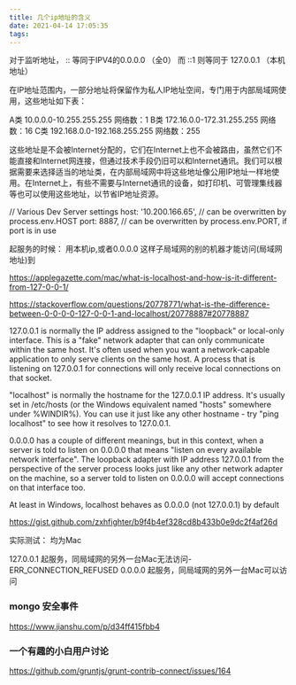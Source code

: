 ```yaml
---
title: 几个ip地址的含义
date: 2021-04-14 17:05:35
tags:
---
```


对于监听地址， :: 等同于IPV4的0.0.0.0 （全0）
而 ::1 则等同于 127.0.0.1 （本机地址）

在IP地址范围内，一部分地址将保留作为私人IP地址空间，专门用于内部局域网使用，这些地址如下表：

  A类 10.0.0.0-10.255.255.255 网络数：1
  B类 172.16.0.0-172.31.255.255 网络数：16
  C类 192.168.0.0-192.168.255.255 网络数：255

  这些地址是不会被Internet分配的，它们在Internet上也不会被路由，虽然它们不能直接和Internet网连接，但通过技术手段仍旧可以和Internet通讯。我们可以根据需要来选择适当的地址类，在内部局域网中将这些地址像公用IP地址一样地使用。在Internet上，有些不需要与Internet通讯的设备，如打印机、可管理集线器等也可以使用这些地址，以节省IP地址资源。

// Various Dev Server settings
    host: '10.200.166.65', // can be overwritten by process.env.HOST
    port: 8887, // can be overwritten by process.env.PORT, if port is in use


起服务的时候：
用本机ip,或者0.0.0.0
这样子局域网的别的机器才能访问(局域网地址)到

https://applegazette.com/mac/what-is-localhost-and-how-is-it-different-from-127-0-0-1/


https://stackoverflow.com/questions/20778771/what-is-the-difference-between-0-0-0-0-127-0-0-1-and-localhost/20778887#20778887

127.0.0.1 is normally the IP address assigned to the "loopback" or local-only interface. This is a "fake" network adapter that can only communicate within the same host. It's often used when you want a network-capable application to only serve clients on the same host. A process that is listening on 127.0.0.1 for connections will only receive local connections on that socket.

"localhost" is normally the hostname for the 127.0.0.1 IP address. It's usually set in /etc/hosts (or the Windows equivalent named "hosts" somewhere under %WINDIR%). You can use it just like any other hostname - try "ping localhost" to see how it resolves to 127.0.0.1.

0.0.0.0 has a couple of different meanings, but in this context, when a server is told to listen on 0.0.0.0 that means "listen on every available network interface". The loopback adapter with IP address 127.0.0.1 from the perspective of the server process looks just like any other network adapter on the machine, so a server told to listen on 0.0.0.0 will accept connections on that interface too.

At least in Windows, localhost behaves as 0.0.0.0 (not 127.0.0.1) by default


https://gist.github.com/zxhfighter/b9f4b4ef328cd8b433b0e9dc2f4af26d

实际测试：
均为Mac

127.0.0.1 起服务，同局域网的另外一台Mac无法访问-ERR_CONNECTION_REFUSED
0.0.0.0 起服务，同局域网的另外一台Mac可以访问

### mongo 安全事件
https://www.jianshu.com/p/d34ff415fbb4


### 一个有趣的小白用户讨论
https://github.com/gruntjs/grunt-contrib-connect/issues/164
